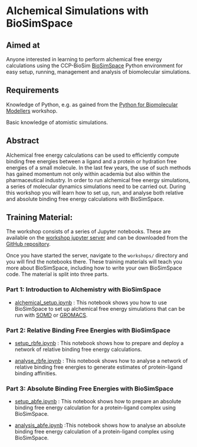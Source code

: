 # Alchemical Simulations with BioSimSpace

## Aimed at

Anyone interested in learning to perform alchemical free energy calculations using the CCP-BioSim
[BioSimSpace](https://github.com/michellab/BioSimSpace) Python environment for easy setup, running, management and analysis of biomolecular simulations.

## Requirements

Knowledge of Python, e.g. as gained from the
<a href="https://training.ccpbiosim.ac.uk/workshops/hub/spawn?profile=python-workshop" target="_blank">Python for Biomolecular Modellers</a> workshop.

Basic knowledge of atomistic simulations.

## Abstract

Alchemical free energy calculations can be used to efficiently compute binding free energies between a ligand and a protein or hydration free energies of a small molecule. In the last few years, the use of such methods has gained momentum not only within academia but also within the pharmaceutical industry. In order to run alchemical free energy simulations, a series of molecular dynamics simulations need to be carried out. During this workshop you will learn how to set up, run, and analyse both relative and absolute binding free energy calculations with BioSimSpace.

## Training Material: 

The workshop consists of a series of Jupyter notebooks. These are available on the
<a href="https://workshop.biosimspace.org" target="_blank">workshop jupyter server</a>
and can be downloaded from the <a href="https://github.com/michellab/bssccpbiosim2022" target="_blank">GitHub repository</a>.

Once you have started the server, navigate to the `workshops/` directory and you will find the
notebooks there. These training materials will teach you more about BioSimSpace, including how to write your own BioSimSpace code. The material is split into three parts.

### Part 1: Introduction to Alchemistry with BioSimSpace

* [alchemical_setup.ipynb](introduction_to_alchemistry/alchemical_introduction.ipynb) : This notebook shows you how to use BioSimSpace to set up alchemical free energy simulations that can be run with [SOMD](https://siremol.org/tutorials/somd) or [GROMACS](http://www.gromacs.org).

### Part 2: Relative Binding Free Energies with BioSimSpace

* [setup_rbfe.ipynb](relative_binding_free_energies/setup_rbfe.ipynb) : This notebook shows how to prepare and deploy a network of relative binding free energy calculations. 

* [analyse_rbfe.ipynb](relative_binding_free_energies/analysis_rbfe.ipynb) : This notebook shows how to analyse a network of relative binding free energies to generate estimates of protein-ligand binding affinities. 

### Part 3: Absolute Binding Free Energies with BioSimSpace

* [setup_abfe.ipynb](absolute_binding_free_energies/setup_abfe.ipynb) : This notebook shows how to prepare an absolute binding free energy calculation for a protein-ligand complex using BioSimSpace.

* [analysis_abfe.ipynb](absolute_binding_free_energies/analysis_abfe.ipynb) :This notebook shows how to analyse an absolute binding free energy calculation of a protein-ligand complex using BioSimSpace.

